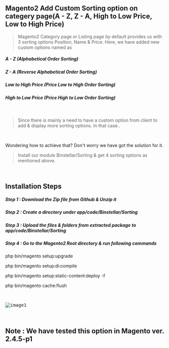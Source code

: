 ## Magento2 Add Custom Sorting option on categery page(A - Z, Z - A, High to Low Price, Low to High Price)

> Magento2 Category page or Listing page by default provides us with 3 sorting options Position, Name & Price. Here, we have added new custom options named as

##### A - Z (Alphabetical Order Sorting)
##### Z - A (Reverse Alphabetical Order Sorting)
##### Low to High Price (Price Low to High Order Sorting)
##### High to Low Price (Price High to Low Order Sorting)

&nbsp;
&nbsp;

> Since there is mainly a need to have a custom option from client to add & display more sorting options. In that case..

&nbsp;
&nbsp;

Wondering how to achieve that? Don't worry we have got the solution for it.

> Install our module Binstellar/Sorting & get 4 sorting options as mentioned above.

&nbsp;
&nbsp;

## Installation Steps

##### Step 1 : Download the Zip file from Github & Unzip it
##### Step 2 : Create a directory under app/code/Binstellar/Sorting
##### Step 3 : Upload the files & folders from extracted package to app/code/Binstellar/Sorting
##### Step 4 : Go to the Magento2 Root directory & run following commands

php bin/magento setup:upgrade 

php bin/magento setup:di:compile

php bin/magento setup:static-content:deploy -f

php bin/magento cache:flush

&nbsp;
&nbsp;

<kbd>

![image1](https://user-images.githubusercontent.com/123800304/215965810-8a6fadda-140c-435d-8717-6c7bfa81d48a.png)

</kbd>

&nbsp;
&nbsp;

## Note : We have tested this option in Magento ver. 2.4.5-p1
